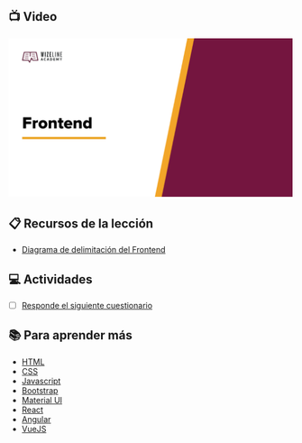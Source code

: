 ## :tv: Video

<div align="center">
  <a target="_blank" href="https://drive.google.com/file/d/1ZfbD5KCiza5Q-zKTtA2i6e63FNHsUe-_/view?usp=sharing"><img src="assets/cover%20image%201.3.png?raw=true" alt="Da clic para ver el vídeo"></a>
</div>

## :clipboard: Recursos de la lección

- [Diagrama de delimitación del Frontend](https://github.com/wizeline/web-development-bootcamp-course/blob/main/pre-curso/modulo_1/sesion_1.3/assets/delimitacion%20del%20frontend.png?raw=true)

## :computer: Actividades

- [ ] [Responde el siguiente cuestionario](https://forms.gle/kUQry7iVE25gtFSw5)

## :books: Para aprender más

- [HTML](https://developer.mozilla.org/en-US/docs/Learn/Getting_started_with_the_web/HTML_basics)
- [CSS](https://developer.mozilla.org/en-US/docs/Web/CSS)
- [Javascript](https://developer.mozilla.org/en-US/docs/Web/JavaScript)
- [Bootstrap](https://getbootstrap.com/docs/5.2/getting-started/introduction/)
- [Material UI](https://mui.com/material-ui/getting-started/overview/)
- [React](https://reactjs.org/)
- [Angular](https://angular.io/)
- [VueJS](https://vuejs.org/)

